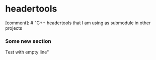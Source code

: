 # headertools
[comment]: # "C++ headertools that I am using as submodule in other projects
### Some new section

Test with empty line"
